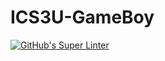 # ICS3U-GameBoy

[![GitHub's Super Linter](https://github.com/Ethan-Prieur1/ICS3U-GameBoy/workflows/GitHub's%20Super%20Linter/badge.svg)](https://github.com/Ethan-Prieur1/ICS3U-GameBoy/actions)
